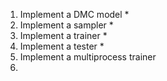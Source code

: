 1. Implement a DMC model *
2. Implement a sampler *
3. Implement a trainer *
4. Implement a tester *
5. Implement a multiprocess trainer 
6. 